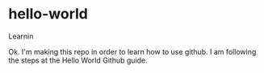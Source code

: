 # hello-world
Learnin

Ok. I'm making this repo in order to learn how to use github. I am following the steps at the Hello World Github guide.
